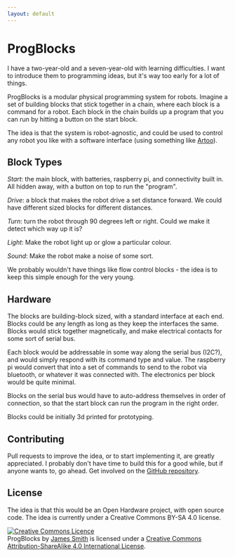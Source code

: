 ```yaml
---
layout: default
---
```


# ProgBlocks

I have a two-year-old and a seven-year-old with learning difficulties. I want to introduce them to programming ideas, but it's way too early for a lot of things.

ProgBlocks is a modular physical programming system for robots. Imagine a set of building blocks that stick together in a chain, where each block is a command for a robot. Each block in the chain builds up a program that you can run by hitting a button on the start block.

The idea is that the system is robot-agnostic, and could be used to control any robot you like with a software interface (using something like [Artoo](http://artoo.io)).

## Block Types

*Start*: the main block, with batteries, raspberry pi, and connectivity built in. All hidden away, with a button on top to run the "program".

*Drive*: a block that makes the robot drive a set distance forward. We could have different sized blocks for different distances.

*Turn*: turn the robot through 90 degrees left or right. Could we make it detect which way up it is?

*Light*: Make the robot light up or glow a particular colour.

*Sound*: Make the robot make a noise of some sort.

We probably wouldn't have things like flow control blocks - the idea is to keep this simple enough for the very young.

## Hardware

The blocks are building-block sized, with a standard interface at each end. Blocks could be any length as long as they keep the interfaces the same. Blocks would stick together magnetically, and make electrical contacts for some sort of serial bus.

Each block would be addressable in some way along the serial bus (I2C?), and would simply respond with its command type and value. The raspberry pi would convert that into a set of commands to send to the robot via bluetooth, or whatever it was connected with. The electronics per block would be quite minimal.

Blocks on the serial bus would have to auto-address themselves in order of connection, so that the start block can run the program in the right order.

Blocks could be initially 3d printed for prototyping.

## Contributing

Pull requests to improve the idea, or to start implementing it, are greatly appreciated. I probably don't have time to build this for a good while, but if anyone wants to, go ahead. Get involved on the [GitHub repository](https://github.com/Floppy/progblocks).

## License

The idea is that this would be an Open Hardware project, with open source code. The idea is currently under a Creative Commons BY-SA 4.0 license.

<a rel="license" href="http://creativecommons.org/licenses/by-sa/4.0/"><img alt="Creative Commons Licence" style="border-width:0" src="https://i.creativecommons.org/l/by-sa/4.0/88x31.png" /></a><br /><span xmlns:dct="http://purl.org/dc/terms/" href="http://purl.org/dc/dcmitype/Text" property="dct:title" rel="dct:type">ProgBlocks</span> by <a xmlns:cc="http://creativecommons.org/ns#" href="http://floppy.org.uk" property="cc:attributionName" rel="cc:attributionURL">James Smith</a> is licensed under a <a rel="license" href="http://creativecommons.org/licenses/by-sa/4.0/">Creative Commons Attribution-ShareAlike 4.0 International License</a>.
